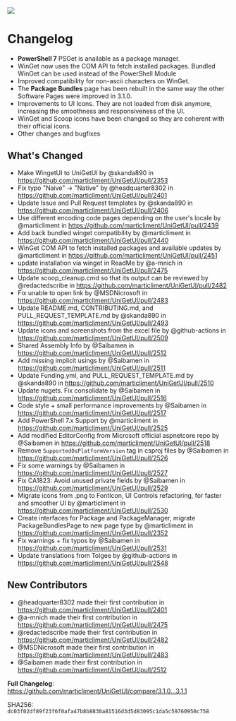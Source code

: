 ![](https://img.shields.io/github/downloads/marticliment/wingetui/3.1.1/total?style=for-the-badge)

# Changelog
 - **PowerShell 7** PSGet is anailable as a package manager.
 - WinGet now uses the COM API to fetch installed packages. Bundled WinGet can be used instead of the PowerShell Module
 - Improved compatibility for non-ascii characters on WinGet.
 - The **Package Bundles** page has been rebuilt in the same way the other Software Pages were improved in 3.1.0.
 - Improvements to UI Icons. They are not loaded from disk anymore, increasing the smoothness and responsiveness of the UI.
 - WinGet and Scoop icons have been changed so they are coherent with their official icons.
 - Other changes and bugfixes

## What's Changed
* Make WingetUI to UniGetUI by @skanda890 in https://github.com/marticliment/UniGetUI/pull/2353
* Fix typo "Naive" -> "Native" by @headquarter8302 in https://github.com/marticliment/UniGetUI/pull/2401
* Update Issue and Pull Request templates by @skanda890 in https://github.com/marticliment/UniGetUI/pull/2406
* Use different encoding code pages depending on the user's locale by @marticliment in https://github.com/marticliment/UniGetUI/pull/2439
* Add back bundled winget compatibility by @marticliment in https://github.com/marticliment/UniGetUI/pull/2440
* WinGet COM API to fetch installed packages and available updates by @marticliment in https://github.com/marticliment/UniGetUI/pull/2451
* update installation via winget in ReadMe by @a-mnich in https://github.com/marticliment/UniGetUI/pull/2475
* Update scoop_cleanup.cmd so that its output can be reviewed by @redactedscribe in https://github.com/marticliment/UniGetUI/pull/2482
* Fix unable to open link by @MSDNicrosoft in https://github.com/marticliment/UniGetUI/pull/2483
* Update README.md, CONTRIBUTING.md, and PULL_REQUEST_TEMPLATE.md by @skanda890 in https://github.com/marticliment/UniGetUI/pull/2493
* Update icons and screenshots from the excel file by @github-actions in https://github.com/marticliment/UniGetUI/pull/2509
* Shared Assembly Info by @Saibamen in https://github.com/marticliment/UniGetUI/pull/2512
* Add missing implicit usings by @Saibamen in https://github.com/marticliment/UniGetUI/pull/2511
* Update Funding.yml, and PULL_REQUEST_TEMPLATE.md by @skanda890 in https://github.com/marticliment/UniGetUI/pull/2510
* Update nugets. Fix consolidate by @Saibamen in https://github.com/marticliment/UniGetUI/pull/2516
* Code style + small performance improvements by @Saibamen in https://github.com/marticliment/UniGetUI/pull/2517
* Add PowerShell 7.x Support by @marticliment in https://github.com/marticliment/UniGetUI/pull/2525
* Add modified EditorConfig from Microsoft official aspnetcore repo by @Saibamen in https://github.com/marticliment/UniGetUI/pull/2518
* Remove `SupportedOsPlatformVersion` tag in csproj files by @Saibamen in https://github.com/marticliment/UniGetUI/pull/2526
* Fix some warnings by @Saibamen in https://github.com/marticliment/UniGetUI/pull/2527
* Fix CA1823: Avoid unused private fields by @Saibamen in https://github.com/marticliment/UniGetUI/pull/2529
* Migrate icons from .png to FontIcon, UI Controls refactoring, for faster and smoother UI by @marticliment in https://github.com/marticliment/UniGetUI/pull/2530
* Create interfaces for Package and PackageManager, migrate PackageBundlesPage to new page type by @marticliment in https://github.com/marticliment/UniGetUI/pull/2352
* Fix warnings + fix typos by @Saibamen in https://github.com/marticliment/UniGetUI/pull/2531
* Update translations from Tolgee by @github-actions in https://github.com/marticliment/UniGetUI/pull/2548

## New Contributors
* @headquarter8302 made their first contribution in https://github.com/marticliment/UniGetUI/pull/2401
* @a-mnich made their first contribution in https://github.com/marticliment/UniGetUI/pull/2475
* @redactedscribe made their first contribution in https://github.com/marticliment/UniGetUI/pull/2482
* @MSDNicrosoft made their first contribution in https://github.com/marticliment/UniGetUI/pull/2483
* @Saibamen made their first contribution in https://github.com/marticliment/UniGetUI/pull/2512

**Full Changelog**: https://github.com/marticliment/UniGetUI/compare/3.1.0...3.1.1

SHA256: `dc03f02df89f23f6f0afa47b8b8830a81516d3d5d83095c1da5c59760950c758`